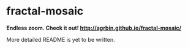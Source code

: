 fractal-mosaic
==============

**Endless zoom. Check it out! <http://agrbin.github.io/fractal-mosaic/>**

More detailed README is yet to be written.
